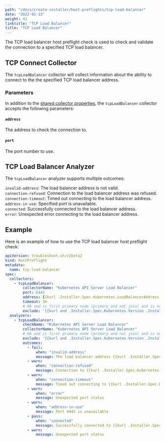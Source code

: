 ```yaml
---
path: "/docs/create-installer/host-preflights/tcp-load-balancer"
date: "2022-01-13"
weight: 41
linktitle: "TCP Load Balancer"
title: "TCP Load Balancer"
---
```

 
The TCP load balancer host preflight check is used to check and validate the connection to a specified TCP load balancer.

## TCP Connect Collector

The `tcpLoadBalancer` collector will collect information about the ability to connect to the the specified TCP load balancer address.

### Parameters

In addition to the [shared collector properties](https://troubleshoot.sh/docs/collect/collectors/#shared-properties), the `tcpLoadBalancer` collector accepts the following parameters:

#### `address`

The address to check the connection to.

#### `port`

The port number to use.

## TCP Load Balancer Analyzer

The `tcpLoadBalancer` analyzer supports multiple outcomes:

`invalid-address`: The load balancer address is not valid.<br/>
`connection-refused`: Connection to the load balancer address was refused.<br/>
`connection-timeout`: Timed out connecting to the load balancer address.<br/>
`address-in-use`: Specified port is unavailable.<br/>
`connected`: Successfully connected to the load balancer address.<br/>
`error`: Unexpected error connecting to the load balancer address.

## Example

Here is an example of how to use the TCP load balancer host preflight check:

```yaml
apiVersion: troubleshoot.sh/v1beta2
kind: HostPreflight
metadata:
  name: tcp-load-balancer
spec:
  collectors:
    - tcpLoadBalancer:
        collectorName: "Kubernetes API Server Load Balancer"
        port: 6443
        address: {{kurl .Installer.Spec.Kubernetes.LoadBalancerAddress }}
        timeout: 3m
        # HA and is first primary node (primary and not join) and is not upgrade
        exclude: '{{kurl and .Installer.Spec.Kubernetes.Version .Installer.Spec.Kubernetes.LoadBalancerAddress .IsPrimary (not .IsJoin) (not .IsUpgrade) | not }}'
  analyzers:
    - tcpLoadBalancer:
        checkName: "Kubernetes API Server Load Balancer"
        collectorName: "Kubernetes API Server Load Balancer"
        # HA and is first primary node (primary and not join) and is not upgrade
        exclude: '{{kurl and .Installer.Spec.Kubernetes.Version .Installer.Spec.Kubernetes.LoadBalancerAddress .IsPrimary (not .IsJoin) (not .IsUpgrade) | not }}'
        outcomes:
          - fail:
              when: "invalid-address"
              message: The load balancer address {{kurl .Installer.Spec.Kubernetes.LoadBalancerAddress }} is not valid
          - warn:
              when: "connection-refused"
              message: Connection to {{kurl .Installer.Spec.Kubernetes.LoadBalancerAddress }} via load balancer was refused
          - warn:
              when: "connection-timeout"
              message: Timed out connecting to {{kurl .Installer.Spec.Kubernetes.LoadBalancerAddress }} via load balancer. Check your firewall.
          - warn:
              when: "error"
              message: Unexpected port status
          - warn:
              when: "address-in-use"
              message: Port 6443 is unavailable
          - pass:
              when: "connected"
              message: Successfully connected to {{kurl .Installer.Spec.Kubernetes.LoadBalancerAddress }} via load balancer
          - warn:
              message: Unexpected port status
```

